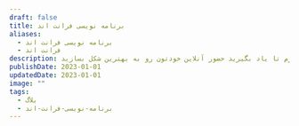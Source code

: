 ```yaml
---
draft: false
title: برنامه نویسی فرانت اند
aliases:
  - برنامه نویسی فرانت اند
  - فرانت اند
description: تجربه هایی که در خصوص برنامه نویسی فرانت اند دارم رو باهاتون به اشتراک میذارم تا یاد بگیرید حضور آنلاین خودتون رو به بهترین شکل بسازید.
publishDate: 2023-01-01
updatedDate: 2023-01-01
image: ""
tags:
  - بلاگ
  - برنامه-نویسی-فرانت-اند
---
```



